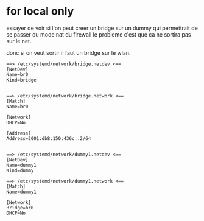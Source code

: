 
# for local only
essayer de voir si l'on peut creer un bridge sur un dummy qui permettrait de se passer du mode nat du firewall le probleme c'est que ca ne sortira pas sur le net.

donc si on veut sortir il faut un bridge sur le wlan. 
```
==> /etc/systemd/network/bridge.netdev <==
[NetDev]
Name=br0
Kind=bridge


==> /etc/systemd/network/bridge.network <==
[Match]
Name=br0

[Network]
DHCP=No

[Address]
Address=2001:db8:150:436c::2/64


==> /etc/systemd/network/dummy1.netdev <==
[NetDev]
Name=dummy1
Kind=dummy

==> /etc/systemd/network/dummy1.network <==
[Match]
Name=dummy1

[Network]
Bridge=br0
DHCP=No
```